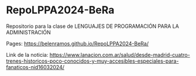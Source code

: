 # RepoLPPA2024-BeRa
Repositorio para la clase de LENGUAJES DE PROGRAMACIÓN PARA LA ADMINISTRACIÓN 

Pages: https://belenramos.github.io/RepoLPPA2024-BeRa/


Link de la noticia: https://www.lanacion.com.ar/salud/desde-madrid-cuatro-trenes-historicos-poco-conocidos-y-muy-accesibles-especiales-para-fanaticos-nid16032024/